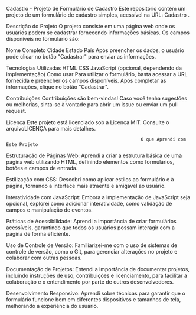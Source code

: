Cadastro - Projeto de Formulário de Cadastro
Este repositório contém um projeto de um formulário de cadastro simples, acessível na URL: Cadastro .

Descrição do Projeto
O projeto consiste em uma página web onde os usuários podem se cadastrar fornecendo informações básicas. Os campos disponíveis no formulário são:

Nome Completo
Cidade
Estado
País
Após preencher os dados, o usuário pode clicar no botão "Cadastrar" para enviar as informações.

Tecnologias Utilizadas
HTML
CSS
JavaScript (opcional, dependendo da implementação)
Como usar
Para utilizar o formulário, basta acessar a URL fornecida e preencher os campos disponíveis. Após completar as informações, clique no botão "Cadastrar".

Contribuições
Contribuições são bem-vindas! Caso você tenha sugestões ou melhorias, sinta-se à vontade para abrir um issue ou enviar um pull request.

Licença
Este projeto está licenciado sob a Licença MIT. Consulte o arquivoLICENÇA para mais detalhes.





                                                       O que Aprendi com Este Projeto

Estruturação de Páginas Web: Aprendi a criar a estrutura básica de uma página web utilizando HTML, definindo elementos como formulários, botões e campos de entrada.

Estilização com CSS: Descobri como aplicar estilos ao formulário e à página, tornando a interface mais atraente e amigável ao usuário.

Interatividade com JavaScript: Embora a implementação de JavaScript seja opcional, explorei como adicionar interatividade, como validação de campos e manipulação de eventos.

Práticas de Acessibilidade: Aprendi a importância de criar formulários acessíveis, garantindo que todos os usuários possam interagir com a página de forma eficiente.

Uso de Controle de Versão: Familiarizei-me com o uso de sistemas de controle de versão, como o Git, para gerenciar alterações no projeto e colaborar com outras pessoas.

Documentação de Projetos: Entendi a importância de documentar projetos, incluindo instruções de uso, contribuições e licenciamento, para facilitar a colaboração e o entendimento por parte de outros desenvolvedores.

Desenvolvimento Responsivo: Aprendi sobre técnicas para garantir que o formulário funcione bem em diferentes dispositivos e tamanhos de tela, melhorando a experiência do usuário.
